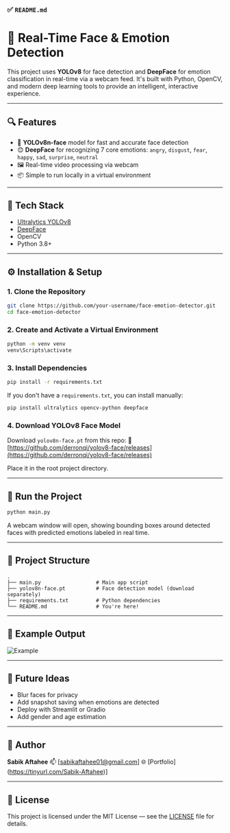 

### ✅ `README.md`


# 🧠 Real-Time Face & Emotion Detection

This project uses **YOLOv8** for face detection and **DeepFace** for emotion classification in real-time via a webcam feed. It's built with Python, OpenCV, and modern deep learning tools to provide an intelligent, interactive experience.

---

## 🔍 Features

- 🚀 **YOLOv8n-face** model for fast and accurate face detection
- 😊 **DeepFace** for recognizing 7 core emotions: `angry`, `disgust`, `fear`, `happy`, `sad`, `surprise`, `neutral`
- 🖼️ Real-time video processing via webcam
- 📦 Simple to run locally in a virtual environment

---

## 🧰 Tech Stack

- [Ultralytics YOLOv8](https://github.com/ultralytics/ultralytics)
- [DeepFace](https://github.com/serengil/deepface)
- OpenCV
- Python 3.8+

---

## ⚙️ Installation & Setup

### 1. Clone the Repository

```bash
git clone https://github.com/your-username/face-emotion-detector.git
cd face-emotion-detector
````

### 2. Create and Activate a Virtual Environment

```bash
python -m venv venv
venv\Scripts\activate
```

### 3. Install Dependencies

```bash
pip install -r requirements.txt
```

If you don't have a `requirements.txt`, you can install manually:

```bash
pip install ultralytics opencv-python deepface
```

### 4. Download YOLOv8 Face Model

Download `yolov8n-face.pt` from this repo:
🔗 [https://github.com/derronqi/yolov8-face/releases](https://github.com/derronqi/yolov8-face/releases)

Place it in the root project directory.

---

## 🚀 Run the Project

```bash
python main.py
```

A webcam window will open, showing bounding boxes around detected faces with predicted emotions labeled in real time.

---

## 📂 Project Structure

```
.
├── main.py                  # Main app script
├── yolov8n-face.pt          # Face detection model (download separately)
├── requirements.txt         # Python dependencies
└── README.md                # You're here!
```

---

## 📸 Example Output
![Example](https://github.com/user-attachments/assets/508abca5-a8ed-4a07-a827-e9a42263c0da)


---

## 🧠 Future Ideas

* Blur faces for privacy
* Add snapshot saving when emotions are detected
* Deploy with Streamlit or Gradio
* Add gender and age estimation

---

## 👤 Author

**Sabik Aftahee**
📫 \[sabikaftahee01@gmail.com]
🌐 \[Portfolio](https://tinyurl.com/Sabik-Aftahee)]

---

## 📝 License

This project is licensed under the MIT License — see the [LICENSE](LICENSE) file for details.

```


